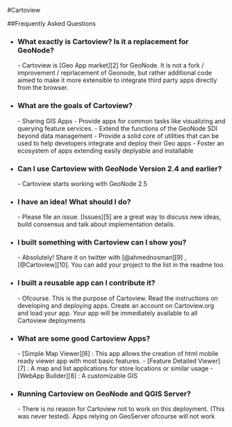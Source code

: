 #Cartoview

##Frequently Asked Questions

- <h3>What exactly is Cartoview? Is it a replacement for GeoNode?</h3>
	- Cartoview is [Geo App market][2] for GeoNode. It is not a fork / improvement / reprlacement of Geonode, but rather additional code aimed to make it more extensible to integrate third party apps directly from the browser.

- <h3>What are the goals of Cartoview?</h3>
	- Sharing GIS Apps
	- Provide apps for common tasks like visualizing and querying feature services.
	- Extend the functions of the GeoNode SDI beyond data management
	- Provide a solid core of utilities that can be used to help developers integrate and deploy their Geo apps
	- Foster an ecosystem of apps extending easily deplyable and installable

- <h3>Can I use Cartoview with GeoNode Version 2.4 and earlier?</h3>
	- Cartoview starts working with GeoNode 2.5

- <h3>I have an idea! What should I do?</h3>
	- Please file an issue. [Issues][5] are a great way to discuss new ideas, build consensus and talk about implementation details.

- <h3>I built something with Cartoview can I show you?</h3>
	- Absolutely! Share it on twitter with [@ahmednosman][9] , [@Cartoview][10]. You can add your project to the list in the readme too.

- <h3>I built a reusable app  can I contribute it?</h3>
	- Ofcourse. This is the purpose of Cartoview. Read the instructions on developing and deploying apps. Create an account on Cartoview.org and load your app. Your app will be immediately available to all Cartoview deployments

- <h3>What are some good Cartoview Apps?</h3>
	- [Simple Map Viewer][6] : This app allows the creation of html mobile ready viewer app with most basic features.
	- [Feature Detailed Viewer][7] : A map and list applications for store locations or similar usage
	- [WebApp Builder][8] : A customizable GIS

- <h3>Running Cartoview on GeoNode and QGIS Server?</h3>
	- There is no reason for Cartoview not to work on this deployment. (This was never tested). Apps relying on GeoServer ofcourse will not work

[1]: https://github.com/GeoNode/geonode
[2]: http://www.Cartoview.org
[3]: http://demo.Cartoview.net
[4]: https://pypi.python.org/pypi/Cartoview
[5]: https://github.com/cartologic/Cartoview/issues
[6]: http://appstore.cartoview.net/app/cartoview_map_viewer/
[7]: http://appstore.cartoview.net/app/cartoview_feature_list/
[8]: http://appstore.Cartoview.net/app/Cartoview_webapp_builder/
[9]: https://twitter.com/ahmednosman
[10]: https://twitter.com/Cartoview
[11]: https://www.docker.com/products/docker
